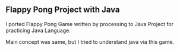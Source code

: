 ## Flappy Pong Project with Java 

I ported Flappy Pong Game written by processing to Java Project for practicing Java Language.

Main concept was same, but I tried to understand java via this game.
